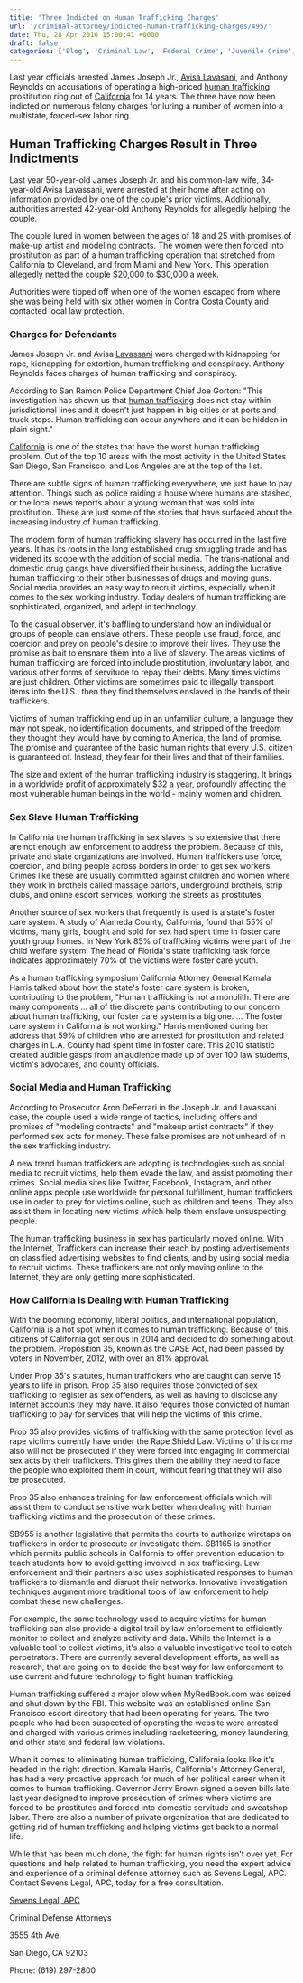 ```yaml
---
title: 'Three Indicted on Human Trafficking Charges'
url: '/criminal-attorney/indicted-human-trafficking-charges/495/'
date: Thu, 28 Apr 2016 15:00:41 +0000
draft: false
categories: ['Blog', 'Criminal Law', 'Federal Crime', 'Juvenile Crime', 'Sexual Assault']
---
```


Last year officials arrested James Joseph Jr., [Avisa Lavasani](https://www.sevenslegal.com/), and Anthony Reynolds on accusations of operating a high-priced [human trafficking](https://www.sevenslegal.com/) prostitution ring out of [California](https://www.sevenslegal.com/) for 14 years. The three have now been indicted on numerous felony charges for luring a number of women into a multistate, forced-sex labor ring.

Human Trafficking Charges Result in Three Indictments
-----------------------------------------------------

Last year 50-year-old James Joseph Jr. and his common-law wife, 34-year-old Avisa Lavassani, were arrested at their home after acting on information provided by one of the couple's prior victims. Additionally, authorities arrested 42-year-old Anthony Reynolds for allegedly helping the couple.

The couple lured in women between the ages of 18 and 25 with promises of make-up artist and modeling contracts. The women were then forced into prostitution as part of a human trafficking operation that stretched from California to Cleveland, and from Miami and New York. This operation allegedly netted the couple $20,000 to $30,000 a week.

Authorities were tipped off when one of the women escaped from where she was being held with six other women in Contra Costa County and contacted local law protection.

### Charges for Defendants

James Joseph Jr. and Avisa [Lavassani](https://www.sevenslegal.com/) were charged with kidnapping for rape, kidnapping for extortion, human trafficking and conspiracy. Anthony Reynolds faces charges of human trafficking and conspiracy.

According to San Ramon Police Department Chief Joe Gorton: "This investigation has shown us that [human trafficking](https://www.sevenslegal.com/) does not stay within jurisdictional lines and it doesn't just happen in big cities or at ports and truck stops. Human trafficking can occur anywhere and it can be hidden in plain sight."

[California](https://www.sevenslegal.com/) is one of the states that have the worst human trafficking problem. Out of the top 10 areas with the most activity in the United States San Diego, San Francisco, and Los Angeles are at the top of the list.

There are subtle signs of human trafficking everywhere, we just have to pay attention. Things such as police raiding a house where humans are stashed, or the local news reports about a young woman that was sold into prostitution. These are just some of the stories that have surfaced about the increasing industry of human trafficking.

The modern form of human trafficking slavery has occurred in the last five years. It has its roots in the long established drug smuggling trade and has widened its scope with the addition of social media. The trans-national and domestic drug gangs have diversified their business, adding the lucrative human trafficking to their other businesses of drugs and moving guns. Social media provides an easy way to recruit victims, especially when it comes to the sex working industry. Today dealers of human trafficking are sophisticated, organized, and adept in technology.

To the casual observer, it's baffling to understand how an individual or groups of people can enslave others. These people use fraud, force, and coercion and prey on people's desire to improve their lives. They use the promise as bait to ensnare them into a live of slavery. The areas victims of human trafficking are forced into include prostitution, involuntary labor, and various other forms of servitude to repay their debts. Many times victims are just children. Other victims are sometimes paid to illegally transport items into the U.S., then they find themselves enslaved in the hands of their traffickers.

Victims of human trafficking end up in an unfamiliar culture, a language they may not speak, no identification documents, and stripped of the freedom they thought they would have by coming to America, the land of promise. The promise and guarantee of the basic human rights that every U.S. citizen is guaranteed of. Instead, they fear for their lives and that of their families.

The size and extent of the human trafficking industry is staggering. It brings in a worldwide profit of approximately $32 a year, profoundly affecting the most vulnerable human beings in the world - mainly women and children.

### Sex Slave Human Trafficking

In California the human trafficking in sex slaves is so extensive that there are not enough law enforcement to address the problem. Because of this, private and state organizations are involved. Human traffickers use force, coercion, and bring people across borders in order to get sex workers. Crimes like these are usually committed against children and women where they work in brothels called massage parlors, underground brothels, strip clubs, and online escort services, working the streets as prostitutes.

Another source of sex workers that frequently is used is a state's foster care system. A study of Alameda County, California, found that 55% of victims, many girls, bought and sold for sex had spent time in foster care youth group homes. In New York 85% of trafficking victims were part of the child welfare system. The head of Florida's state trafficking task force indicates approximately 70% of the victims were foster care youth.

As a human trafficking symposium California Attorney General Kamala Harris talked about how the state's foster care system is broken, contributing to the problem, "Human trafficking is not a monolith. There are many components … all of the discrete parts contributing to our concern about human trafficking, our foster care system is a big one. … The foster care system in California is not working." Harris mentioned during her address that 59% of children who are arrested for prostitution and related charges in L.A. County had spent time in foster care. This 2010 statistic created audible gasps from an audience made up of over 100 law students, victim's advocates, and county officials.

### Social Media and Human Trafficking

According to Prosecutor Aron DeFerrari in the Joseph Jr. and Lavassani case, the couple used a wide range of tactics, including offers and promises of "modeling contracts" and "makeup artist contracts" if they performed sex acts for money. These false promises are not unheard of in the sex trafficking industry.

A new trend human traffickers are adopting is technologies such as social media to recruit victims, help them evade the law, and assist promoting their crimes. Social media sites like Twitter, Facebook, Instagram, and other online apps people use worldwide for personal fulfillment, human traffickers use in order to prey for victims online, such as children and teens. They also assist them in locating new victims which help them enslave unsuspecting people.

The human trafficking business in sex has particularly moved online. With the Internet, Traffickers can increase their reach by posting advertisements on classified advertising websites to find clients, and by using social media to recruit victims. These traffickers are not only moving online to the Internet, they are only getting more sophisticated.

### How California is Dealing with Human Trafficking

With the booming economy, liberal politics, and international population, California is a hot spot when it comes to human trafficking. Because of this, citizens of California got serious in 2014 and decided to do something about the problem. Proposition 35, known as the CASE Act, had been passed by voters in November, 2012, with over an 81% approval.

Under Prop 35's statutes, human traffickers who are caught can serve 15 years to life in prison. Prop 35 also requires those convicted of sex trafficking to register as sex offenders, as well as having to disclose any Internet accounts they may have. It also requires those convicted of human trafficking to pay for services that will help the victims of this crime.

Prop 35 also provides victims of trafficking with the same protection level as rape victims currently have under the Rape Shield Law. Victims of this crime also will not be prosecuted if they were forced into engaging in commercial sex acts by their traffickers. This gives them the ability they need to face the people who exploited them in court, without fearing that they will also be prosecuted.

Prop 35 also enhances training for law enforcement officials which will assist them to conduct sensitive work better when dealing with human trafficking victims and the prosecution of these crimes.

SB955 is another legislative that permits the courts to authorize wiretaps on traffickers in order to prosecute or investigate them. SB1165 is another which permits public schools in California to offer prevention education to teach students how to avoid getting involved in sex trafficking. Law enforcement and their partners also uses sophisticated responses to human traffickers to dismantle and disrupt their networks. Innovative investigation techniques augment more traditional tools of law enforcement to help combat these new challenges.

For example, the same technology used to acquire victims for human trafficking can also provide a digital trail by law enforcement to efficiently monitor to collect and analyze activity and data. While the Internet is a valuable tool to collect victims, it's also a valuable investigative tool to catch perpetrators. There are currently several development efforts, as well as research, that are going on to decide the best way for law enforcement to use current and future technology to fight human trafficking.

Human trafficking suffered a major blow when MyRedBook.com was seized and shut down by the FBI. This website was an established online San Francisco escort directory that had been operating for years. The two people who had been suspected of operating the website were arrested and charged with various crimes including racketeering, money laundering, and other state and federal law violations.

When it comes to eliminating human trafficking, California looks like it's headed in the right direction. Kamala Harris, California's Attorney General, has had a very proactive approach for much of her political career when it comes to human trafficking. Governor Jerry Brown signed a seven bills late last year designed to improve prosecution of crimes where victims are forced to be prostitutes and forced into domestic servitude and sweatshop labor. There are also a number of private organization that are dedicated to getting rid of human trafficking and helping victims get back to a normal life.

While that has been much done, the fight for human rights isn't over yet. For questions and help related to human trafficking, you need the expert advice and experience of a criminal defense attorney such as Sevens Legal, APC. Contact Sevens Legal, APC, today for a free consultation.

[Sevens Legal, APC](https://www.sevenslegal.com/ "Sevens Legal, APC")

Criminal Defense Attorneys

3555 4th Ave.

San Diego, CA 92103

Phone: (619) 297-2800